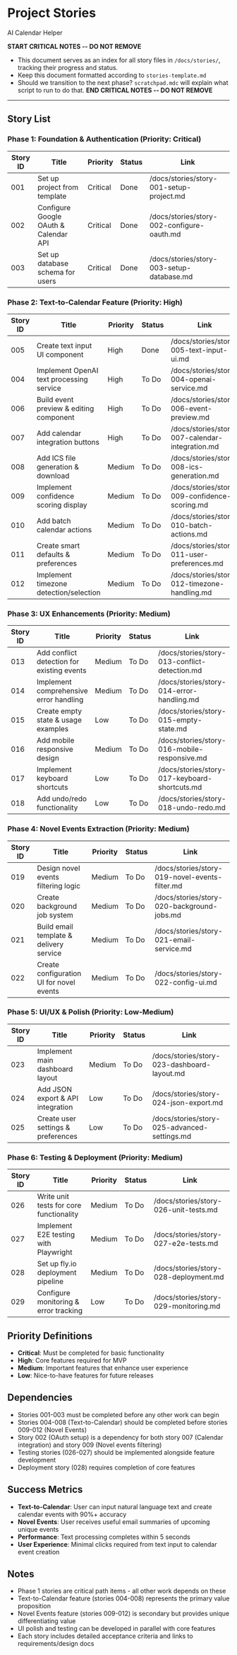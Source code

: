 # Project Stories

AI Calendar Helper

**START CRITICAL NOTES -- DO NOT REMOVE**

- This document serves as an index for all story files in `/docs/stories/`, tracking their progress and status.
- Keep this document formatted according to `stories-template.md`
- Should we transition to the next phase? `scratchpad.mdc` will explain what script to run to do that.
  **END CRITICAL NOTES -- DO NOT REMOVE**

---

## Story List

### Phase 1: Foundation & Authentication (Priority: Critical)

| Story ID | Title                                 | Priority | Status | Link                                       |
| -------- | ------------------------------------- | -------- | ------ | ------------------------------------------ |
| 001      | Set up project from template          | Critical | Done   | /docs/stories/story-001-setup-project.md   |
| 002      | Configure Google OAuth & Calendar API | Critical | Done   | /docs/stories/story-002-configure-oauth.md |
| 003      | Set up database schema for users      | Critical | Done   | /docs/stories/story-003-setup-database.md  |

### Phase 2: Text-to-Calendar Feature (Priority: High)

| Story ID | Title                                    | Priority | Status | Link                                            |
| -------- | ---------------------------------------- | -------- | ------ | ----------------------------------------------- |
| 005      | Create text input UI component           | High     | Done   | /docs/stories/story-005-text-input-ui.md        |
| 004      | Implement OpenAI text processing service | High     | To Do  | /docs/stories/story-004-openai-service.md       |
| 006      | Build event preview & editing component  | High     | To Do  | /docs/stories/story-006-event-preview.md        |
| 007      | Add calendar integration buttons         | High     | To Do  | /docs/stories/story-007-calendar-integration.md |
| 008      | Add ICS file generation & download       | Medium   | To Do  | /docs/stories/story-008-ics-generation.md       |
| 009      | Implement confidence scoring display     | Medium   | To Do  | /docs/stories/story-009-confidence-scoring.md   |
| 010      | Add batch calendar actions               | Medium   | To Do  | /docs/stories/story-010-batch-actions.md        |
| 011      | Create smart defaults & preferences      | Medium   | To Do  | /docs/stories/story-011-user-preferences.md     |
| 012      | Implement timezone detection/selection   | Medium   | To Do  | /docs/stories/story-012-timezone-handling.md    |

### Phase 3: UX Enhancements (Priority: Medium)

| Story ID | Title                                      | Priority | Status | Link                                          |
| -------- | ------------------------------------------ | -------- | ------ | --------------------------------------------- |
| 013      | Add conflict detection for existing events | Medium   | To Do  | /docs/stories/story-013-conflict-detection.md |
| 014      | Implement comprehensive error handling     | Medium   | To Do  | /docs/stories/story-014-error-handling.md     |
| 015      | Create empty state & usage examples        | Low      | To Do  | /docs/stories/story-015-empty-state.md        |
| 016      | Add mobile responsive design               | Medium   | To Do  | /docs/stories/story-016-mobile-responsive.md  |
| 017      | Implement keyboard shortcuts               | Low      | To Do  | /docs/stories/story-017-keyboard-shortcuts.md |
| 018      | Add undo/redo functionality                | Low      | To Do  | /docs/stories/story-018-undo-redo.md          |

### Phase 4: Novel Events Extraction (Priority: Medium)

| Story ID | Title                                    | Priority | Status | Link                                           |
| -------- | ---------------------------------------- | -------- | ------ | ---------------------------------------------- |
| 019      | Design novel events filtering logic      | Medium   | To Do  | /docs/stories/story-019-novel-events-filter.md |
| 020      | Create background job system             | Medium   | To Do  | /docs/stories/story-020-background-jobs.md     |
| 021      | Build email template & delivery service  | Medium   | To Do  | /docs/stories/story-021-email-service.md       |
| 022      | Create configuration UI for novel events | Medium   | To Do  | /docs/stories/story-022-config-ui.md           |

### Phase 5: UI/UX & Polish (Priority: Low-Medium)

| Story ID | Title                              | Priority | Status | Link                                         |
| -------- | ---------------------------------- | -------- | ------ | -------------------------------------------- |
| 023      | Implement main dashboard layout    | Medium   | To Do  | /docs/stories/story-023-dashboard-layout.md  |
| 024      | Add JSON export & API integration  | Low      | To Do  | /docs/stories/story-024-json-export.md       |
| 025      | Create user settings & preferences | Low      | To Do  | /docs/stories/story-025-advanced-settings.md |

### Phase 6: Testing & Deployment (Priority: Medium)

| Story ID | Title                                   | Priority | Status | Link                                  |
| -------- | --------------------------------------- | -------- | ------ | ------------------------------------- |
| 026      | Write unit tests for core functionality | Medium   | To Do  | /docs/stories/story-026-unit-tests.md |
| 027      | Implement E2E testing with Playwright   | Medium   | To Do  | /docs/stories/story-027-e2e-tests.md  |
| 028      | Set up fly.io deployment pipeline       | Medium   | To Do  | /docs/stories/story-028-deployment.md |
| 029      | Configure monitoring & error tracking   | Low      | To Do  | /docs/stories/story-029-monitoring.md |

## Priority Definitions

- **Critical**: Must be completed for basic functionality
- **High**: Core features required for MVP
- **Medium**: Important features that enhance user experience
- **Low**: Nice-to-have features for future releases

## Dependencies

- Stories 001-003 must be completed before any other work can begin
- Stories 004-008 (Text-to-Calendar) should be completed before stories 009-012 (Novel Events)
- Story 002 (OAuth setup) is a dependency for both story 007 (Calendar integration) and story 009 (Novel events filtering)
- Testing stories (026-027) should be implemented alongside feature development
- Deployment story (028) requires completion of core features

## Success Metrics

- **Text-to-Calendar**: User can input natural language text and create calendar events with 90%+ accuracy
- **Novel Events**: User receives useful email summaries of upcoming unique events
- **Performance**: Text processing completes within 5 seconds
- **User Experience**: Minimal clicks required from text input to calendar event creation

## Notes

- Phase 1 stories are critical path items - all other work depends on these
- Text-to-Calendar feature (stories 004-008) represents the primary value proposition
- Novel Events feature (stories 009-012) is secondary but provides unique differentiating value
- UI polish and testing can be developed in parallel with core features
- Each story includes detailed acceptance criteria and links to requirements/design docs
